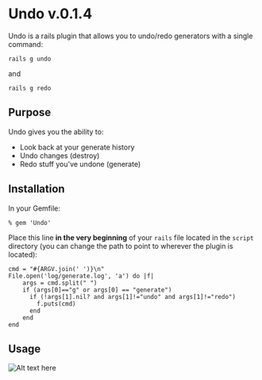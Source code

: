 # Undo v.0.1.4

Undo is a rails plugin that allows you to undo/redo generators with a single command:

	rails g undo
	
and

	rails g redo

## Purpose

Undo gives you the ability to:

* Look back at your generate history
* Undo changes (destroy)
* Redo stuff you've undone (generate)

## Installation
In your Gemfile:

	% gem 'Undo'

Place this line **in the very beginning** of your `rails` file located in the `script` directory (you can change the path to point to wherever the plugin is located):

	cmd = "#{ARGV.join(' ')}\n"
	File.open('log/generate.log', 'a') do |f| 
		args = cmd.split(" ")
		if (args[0]=="g" or args[0] == "generate")
		  if (!args[1].nil? and args[1]!="undo" and args[1]!="redo")
		    f.puts(cmd)
		  end
		end
	end	

## Usage

![Alt text here](http://bitsofgeekdom.heroku.com/gal/undo_cli.png "Image title here")